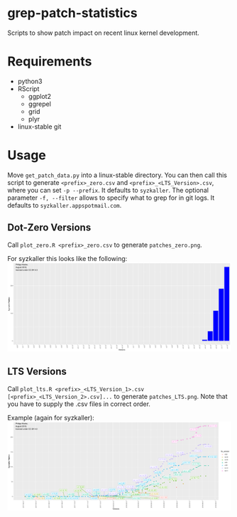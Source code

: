 # grep-patch-statistics
Scripts to show patch impact on recent linux kernel development.

# Requirements
- python3
- RScript
	- ggplot2
	- ggrepel
	- grid
	- plyr
- linux-stable git

# Usage
Move `get_patch_data.py` into a linux-stable directory. You can then call this script to generate `<prefix>_zero.csv` and `<prefix>_<LTS_Version>.csv`, where you can set `-p --prefix`. It defaults to `syzkaller`.
The optional parameter `-f, --filter` allows to specify what to grep for in git logs. It defaults to `syzkaller.appspotmail.com`.

## Dot-Zero Versions
Call `plot_zero.R <prefix>_zero.csv` to generate `patches_zero.png`.

For syzkaller this looks like the following:
![Syzkaller Zero](syzkaller_patches_zero.png)


## LTS Versions
Call `plot_lts.R <prefix>_<LTS_Version_1>.csv [<prefix>_<LTS_Version_2>.csv]...` to generate `patches_LTS.png`. Note that you have to supply the .csv files in correct order.

Example (again for syzkaller):
![Syzkaller LTS](syzkaller_patches_LTS.png)


